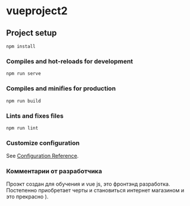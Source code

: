 # vueproject2

## Project setup
```
npm install
```

### Compiles and hot-reloads for development
```
npm run serve
```

### Compiles and minifies for production
```
npm run build
```

### Lints and fixes files
```
npm run lint
```

### Customize configuration
See [Configuration Reference](https://cli.vuejs.org/config/).

### Комментарии от разработчика
Проэкт создан для обучения и vue js, это фронтэнд разработка. Постепенно приобретает черты и становиться интернет магазином и это прекрасно ).
